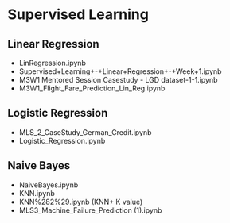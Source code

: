 # Supervised Learning
## Linear Regression
- LinRegression.ipynb
- Supervised+Learning+-+Linear+Regression+-+Week+1.ipynb
- M3W1 Mentored Session Casestudy - LGD dataset-1-1.ipynb
- M3W1_Flight_Fare_Prediction_Lin_Reg.ipynb

## Logistic Regression
- MLS_2_CaseStudy_German_Credit.ipynb
- Logistic_Regression.ipynb

## Naive Bayes
- NaiveBayes.ipynb
- KNN.ipynb
- KNN%282%29.ipynb (KNN+ K value)
- MLS3_Machine_Failure_Prediction (1).ipynb

